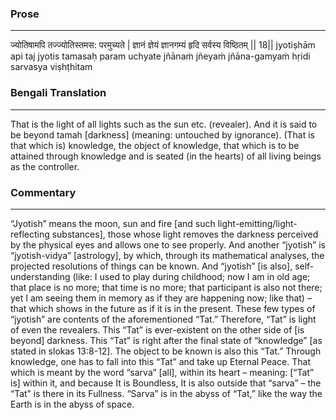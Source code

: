 ### Prose 
 --- 
ज्योतिषामपि तज्ज्योतिस्तमस: परमुच्यते |
ज्ञानं ज्ञेयं ज्ञानगम्यं हृदि सर्वस्य विष्ठितम् || 18||
jyotiṣhām api taj jyotis tamasaḥ param uchyate
jñānaṁ jñeyaṁ jñāna-gamyaṁ hṛidi sarvasya viṣhṭhitam

### Bengali Translation 
 --- 
That is the light of all lights such as the sun etc. (revealer). And it is said to be beyond tamah [darkness] (meaning: untouched by ignorance). (That is that which is) knowledge, the object of knowledge, that which is to be attained through knowledge and is seated (in the hearts) of all living beings as the controller.

### Commentary 
 --- 
“Jyotish” means the moon, sun and fire [and such light-emitting/light-reflecting substances], those whose light removes the darkness perceived by the physical eyes and allows one to see properly. And another “jyotish” is “jyotish-vidya” [astrology], by which, through its mathematical analyses, the projected resolutions of things can be known. And “jyotish” [is also], self-understanding (like: I used to play during childhood; now I am in old age; that place is no more; that time is no more; that participant is also not there; yet I am seeing them in memory as if they are happening now; like that) – that which shows in the future as if it is in the present. These few types of “jyotish” are contents of the aforementioned “Tat.” Therefore, “Tat” is light of even the revealers. This “Tat” is ever-existent on the other side of [is beyond] darkness. This “Tat” is right after the final state of “knowledge” [as stated in slokas 13:8-12]. The object to be known is also this “Tat.” Through knowledge, one has to fall into this “Tat” and take up Eternal Peace. That which is meant by the word “sarva” [all], within its heart – meaning: [“Tat” is] within it, and because It is Boundless, It is also outside that “sarva” – the “Tat” is there in its Fullness. “Sarva” is in the abyss of “Tat,” like the way the Earth is in the abyss of space. 
